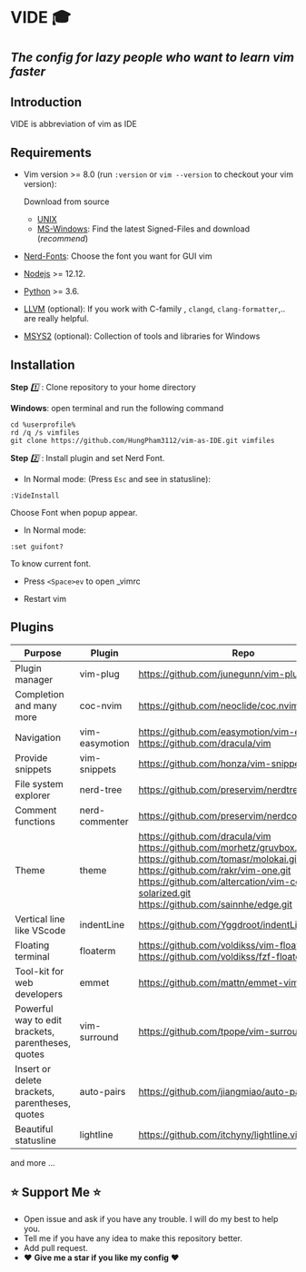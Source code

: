 # VIDE :mortar_board: 

## _The config for lazy people who want to learn vim faster_

## Introduction

VIDE is abbreviation of vim as IDE

## Requirements

- Vim version >= 8.0 (run `:version` or `vim --version` to checkout your vim version):

    Download from source  
  - [UNIX](https://www.vim.org/download.php)
  - [MS-Windows](https://github.com/vim/vim-win32-installer/releases):
    Find the latest Signed-Files and download (_recommend_)

- [Nerd-Fonts](https://www.nerdfonts.com/): Choose the font you want for GUI vim

- [Nodejs](https://nodejs.org/en/) >= 12.12.

- [Python](https://www.python.org/) >= 3.6.

- [LLVM](https://github.com/llvm/llvm-project/releases/tag/llvmorg-13.0.0) (optional):
  If you work with C-family , `clangd`, `clang-formatter`,.. are really
  helpful.  

- [MSYS2](https://www.msys2.org/) (optional): Collection of tools and libraries
for Windows

## Installation  

__Step__ _:one:_ : Clone repository to your home directory

__Windows__: open terminal and run the following command

```shell
cd %userprofile%
rd /q /s vimfiles
git clone https://github.com/HungPham3112/vim-as-IDE.git vimfiles
```

__Step__ _:two:_ : Install plugin and set Nerd Font.  

- In Normal mode: (Press `Esc` and see in statusline):

```shell
:VideInstall
```

Choose Font when popup appear.

- In Normal mode:

```shell
:set guifont?
```

 To know current font.

- Press `<Space>ev` to open \_vimrc

- Restart vim

## Plugins  

| Purpose | Plugin | Repo |
| ------ | ------ | ------ |
| Plugin manager | vim-plug | <https://github.com/junegunn/vim-plug.git> |
| Completion and many more | coc-nvim | <https://github.com/neoclide/coc.nvim.git> |
| Navigation | vim-easymotion | <https://github.com/easymotion/vim-easymotion><br><https://github.com/dracula/vim> |
| Provide snippets | vim-snippets | <https://github.com/honza/vim-snippets> |
| File system explorer | nerd-tree |  <https://github.com/preservim/nerdtree.git> |
| Comment functions | nerd-commenter | <https://github.com/preservim/nerdcommenter.git> |
| Theme | theme  | <https://github.com/dracula/vim><br> <https://github.com/morhetz/gruvbox.git><br> <https://github.com/tomasr/molokai.git><br> <https://github.com/rakr/vim-one.git><br> <https://github.com/altercation/vim-colors-solarized.git><br> <https://github.com/sainnhe/edge.git><br> |
| Vertical line like VScode| indentLine  | <https://github.com/Yggdroot/indentLine.git> |
| Floating terminal | floaterm  | <https://github.com/voldikss/vim-floaterm.git><br><https://github.com/voldikss/fzf-floaterm.git>|
| Tool-kit for web developers | emmet  |   <https://github.com/mattn/emmet-vim.git> |
| Powerful way to edit<br>brackets, parentheses, quotes | vim-surround  |  <https://github.com/tpope/vim-surround.git>|
| Insert or delete<br>brackets, parentheses, quotes | auto-pairs  |  <https://github.com/jiangmiao/auto-pairs> |
| Beautiful statusline | lightline |  <https://github.com/itchyny/lightline.vim> |
and more ...

## :star: Support Me :star:   

- Open issue and ask if you have any trouble. I will do my best to help you.
- Tell me if you have any idea to make this repository better.
- Add pull request.  
- :heart: __Give me a star if you like my config__ :heart:
